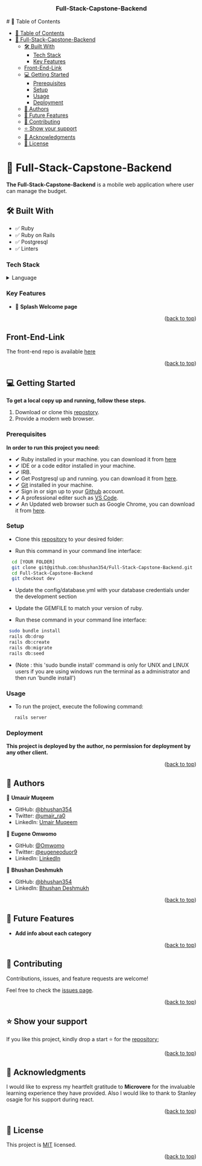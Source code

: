 <a name="readme-top"></a>


<div align="center">

  <h3><b>Full-Stack-Capstone-Backend</b></h3>

</div>
# 📗 Table of Contents

- [📗 Table of Contents](#-table-of-contents)
- [📖 Full-Stack-Capstone-Backend](#-full-stack-capstone-backend)
  - [🛠 Built With ](#-built-with-)
    - [Tech Stack ](#tech-stack-)
    - [Key Features ](#key-features-)
  - [Front-End-Link](#front-end-link)
  - [💻 Getting Started ](#-getting-started-)
    - [Prerequisites](#prerequisites)
    - [Setup](#setup)
    - [Usage](#usage)
    - [Deployment](#deployment)
  - [👥 Authors ](#-authors-)
  - [🔭 Future Features ](#-future-features-)
  - [🤝 Contributing ](#-contributing-)
  - [⭐️ Show your support ](#️-show-your-support-)
  - [🙏 Acknowledgments ](#-acknowledgments-)
  - [📝 License ](#-license-)

<!-- PROJECT DESCRIPTION -->

# 📖 Full-Stack-Capstone-Backend

**The Full-Stack-Capstone-Backend** is a mobile web application where user can manage the budget.

## 🛠 Built With <a name="built-with"></a>
- ✅ Ruby
- ✅ Ruby on Rails
- ✅ Postgresql
- ✅ Linters

### Tech Stack <a name="tech-stack"></a>

<details>
  <summary>Language</summary>
  <ul>
    <li>Ruby-on-Rails</li>
    <li>React</li>
  </ul>
</details>

<!-- Features -->

### Key Features <a name="key-features"></a>

- 🔰 **Splash Welcome page**

<p align="right">(<a href="#readme-top">back to top</a>)</p>

## Front-End-Link

The front-end repo is available [here](https://github.com/bhushan354/Full-Stack-Capstone-Frontend/dev)

<p align="right">(<a href="#readme-top">back to top</a>)</p>

<!-- GETTING STARTED -->

## 💻 Getting Started <a name="getting-started"></a>

**To get a local copy up and running, follow these steps.**

1. Download or clone this [repostory](git@github.com:bhushan354/Full-Stack-Capstone-Backend.git).
2. Provide a modern web browser.

### Prerequisites

**In order to run this project you need:**

- ✔ Ruby installed in your machine. you can download it from [here](https://www.ruby-lang.org/en/downloads/)
- ✔ IDE or a code editor installed in your machine.
- ✔ IRB.
- ✔ Get Postgresql up and running. you can download it from [here](https://www.postgresql.org/download/windows/).
- ✔ [Git](https://git-scm.com/downloads) installed in your machine.
- ✔ Sign in or sign up to your [Github](https://github.com/) account.
- ✔ A professional editer such as [VS Code](https://code.visualstudio.com/download).
- ✔ An Updated web browser such as Google Chrome, you can download it from [here](https://www.google.com/chrome/).

### Setup

- Clone this [repository](git@github.com:bhushan354/Full-Stack-Capstone-Backend.git) to your desired folder:

- Run this command in your command line interface:

```sh
  cd [YOUR FOLDER]
  git clone git@github.com:bhushan354/Full-Stack-Capstone-Backend.git
  cd Full-Stack-Capstone-Backend
  git checkout dev
```

- Update the config/database.yml with your database credentials under the development section

- Update the GEMFILE to match your version of ruby.
 
- Run these command in your command line interface:

```sh
 sudo bundle install
 rails db:drop
 rails db:create
 rails db:migrate
 rails db:seed
```
-  (Note : this 'sudo bundle install' command is only for UNIX and LINUX users if you are using windows run the terminal as a administrator and then run 'bundle install')


### Usage

- To run the project, execute the following command:

```sh
   rails server
```

### Deployment

**This project is deployed by the author, no permission for deployment by any other client.**

<p align="right">(<a href="#readme-top">back to top</a>)</p>

<!-- AUTHORS -->

## 👥 Authors <a name="authors"></a>

👤 **Umauir Muqeem**

- GitHub: [@bhushan354](https://github.com/bhushan354)
- Twitter: [@umair_ra0](https://twitter.com/umair_ra0)
- LinkedIn: [Umair Muqeem](https://linkedin.com/in/engr-umair-muqeem)

👤 **Eugene Omwomo**

- GitHub: [@Omwomo](https://github.com/Omwomo)
- Twitter: [@eugeneoduor9](https://twitter.com/eugeneoduor9)
- LinkedIn: [LinkedIn](https://linkedin.com/in/Omwomo)

👤 **Bhushan Deshmukh**

- GitHub: [@bhushan354](https://github.com/bhushan354)
- LinkedIn: [Bhushan Deshmukh](https://www.linkedin.com/in/bhushan-deshmukh-5777851b1/)


<p align="right">(<a href="#readme-top">back to top</a>)</p>

<!-- FUTURE FEATURES -->

## 🔭 Future Features <a name="future-features"></a>

- **Add info about each category**

<p align="right">(<a href="#readme-top">back to top</a>)</p>

<!-- CONTRIBUTING -->

## 🤝 Contributing <a name="contributing"></a>

Contributions, issues, and feature requests are welcome!

Feel free to check the [issues page](https://github.com/bhushan354/Full-Stack-Capstone-Backend/issues).

<p align="right">(<a href="#readme-top">back to top</a>)</p>

<!-- SUPPORT -->

## ⭐️ Show your support <a name="support"></a>

If you like this project, kindly drop a start ⭐️ for the [repository](git@github.com:bhushan354/hello-rails-.git);

<p align="right">(<a href="#readme-top">back to top</a>)</p>

<!-- ACKNOWLEDGEMENTS -->

## 🙏 Acknowledgments <a name="acknowledgements"></a>

I would like to express my heartfelt gratitude to **Microvere** for the invaluable learning experience they have provided. Also I would like to thank to Stanley osagie for his support during react.

<p align="right">(<a href="#readme-top">back to top</a>)</p>

<!-- LICENSE -->

## 📝 License <a name="license"></a>

This project is [MIT](./LICENSE) licensed.

<p align="right">(<a href="#readme-top">back to top</a>)</p>
